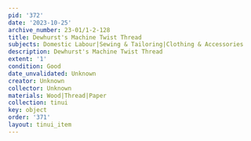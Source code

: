 ```yaml
---
pid: '372'
date: '2023-10-25'
archive_number: 23-01/1-2-128
title: Dewhurst's Machine Twist Thread
subjects: Domestic Labour|Sewing & Tailoring|Clothing & Accessories
description: Dewhurst's Machine Twist Thread
extent: '1'
condition: Good
date_unvalidated: Unknown
creator: Unknown
collector: Unknown
materials: Wood|Thread|Paper
collection: tinui
key: object
order: '371'
layout: tinui_item
---
```

